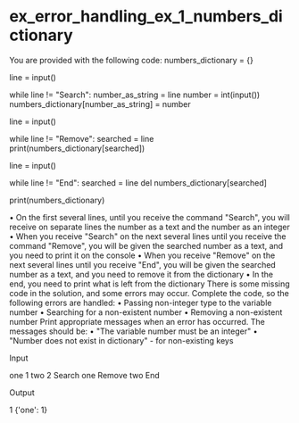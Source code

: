 # ex_error_handling_ex_1_numbers_dictionary

You are provided with the following code:
numbers_dictionary = {}

line = input()

while line != "Search":
    number_as_string = line
    number = int(input())
    numbers_dictionary[number_as_string] = number

line = input()

while line != "Remove":
    searched = line
    print(numbers_dictionary[searched])

line = input()

while line != "End":
    searched = line
    del numbers_dictionary[searched]

print(numbers_dictionary)

•	On the first several lines, until you receive the command "Search", you will receive on separate lines the number as a text and the number as an integer
•	When you receive "Search" on the next several lines until you receive the command "Remove", you will be given the searched number as a text, and you need to print it on the console
•	When you receive "Remove" on the next several lines until you receive "End", you will be given the searched number as a text, and you need to remove it from the dictionary
•	In the end, you need to print what is left from the dictionary
There is some missing code in the solution, and some errors may occur. Complete the code, so the following errors are handled:
•	Passing non-integer type to the variable number
•	Searching for a non-existent number
•	Removing a non-existent number
Print appropriate messages when an error has occurred. The messages should be:
•	"The variable number must be an integer"
•	"Number does not exist in dictionary" - for non-existing keys


Input

one
1
two
2
Search
one
Remove
two
End


Output

1
{'one': 1}


